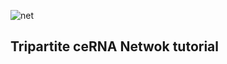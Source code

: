 
![net](https://github.com/Bigardcode/Tripartite_Netwok_tutorial/assets/84800557/89369017-7849-4ba0-9ad8-2eadf79cf43c)





## Tripartite ceRNA Netwok tutorial
